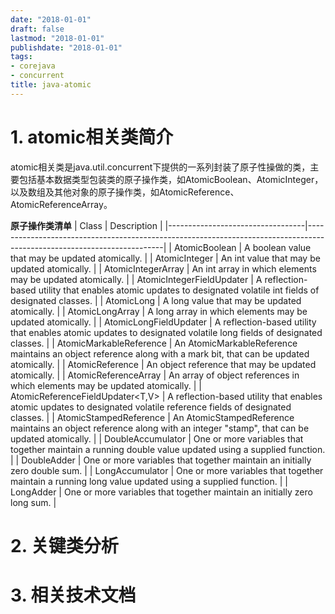 ```yaml
---
date: "2018-01-01"
draft: false
lastmod: "2018-01-01"
publishdate: "2018-01-01"
tags:
- corejava
- concurrent
title: java-atomic
---
```

# 1. atomic相关类简介
atomic相关类是java.util.concurrent下提供的一系列封装了原子性操做的类，主要包括基本数据类型包装类的原子操作类，如AtomicBoolean、AtomicInteger，以及数组及其他对象的原子操作类，如AtomicReference<V>、AtomicReferenceArray<E>。

**原子操作类清单**
| Class                            | Description                                                                                                            |
|----------------------------------|------------------------------------------------------------------------------------------------------------------------|
| AtomicBoolean                    | A boolean value that may be updated atomically.                                                                        |
| AtomicInteger                    | An int value that may be updated atomically.                                                                           |
| AtomicIntegerArray               | An int array in which elements may be updated atomically.                                                              |
| AtomicIntegerFieldUpdater<T>     | A reflection-based utility that enables atomic updates to designated volatile int fields of designated classes.        |
| AtomicLong                       | A long value that may be updated atomically.                                                                           |
| AtomicLongArray                  | A long array in which elements may be updated atomically.                                                              |
| AtomicLongFieldUpdater<T>        | A reflection-based utility that enables atomic updates to designated volatile long fields of designated classes.       |
| AtomicMarkableReference<V>       | An AtomicMarkableReference maintains an object reference along with a mark bit, that can be updated atomically.        |
| AtomicReference<V>               | An object reference that may be updated atomically.                                                                    |
| AtomicReferenceArray<E>          | An array of object references in which elements may be updated atomically.                                             |
| AtomicReferenceFieldUpdater<T,V> | A reflection-based utility that enables atomic updates to designated volatile reference fields of designated classes.  |
| AtomicStampedReference<V>        | An AtomicStampedReference maintains an object reference along with an integer "stamp", that can be updated atomically. |
| DoubleAccumulator                | One or more variables that together maintain a running double value updated using a supplied function.                 |
| DoubleAdder                      | One or more variables that together maintain an initially zero double sum.                                             |
| LongAccumulator                  | One or more variables that together maintain a running long value updated using a supplied function.                   |
| LongAdder                        | One or more variables that together maintain an initially zero long sum.                                               |

# 2. 关键类分析


# 3. 相关技术文档
